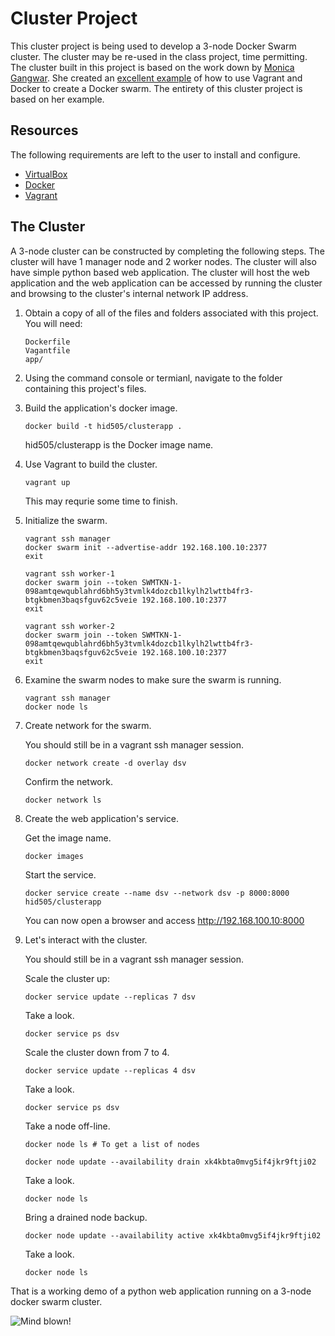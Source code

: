 # Cluster Project

This cluster project is being used to develop a 3-node Docker Swarm cluster.  The cluster may be re-used in the class project, time permitting.  The cluster 
built in this project is based on the work down by [Monica Gangwar](https://github.com/monicagangwar).  She created an [excellent example](https://github.com/monicagangwar/docker-swarm-vagrant) of how to use Vagrant and Docker to create a Docker swarm.  The entirety of this cluster project is based 
on her example.

## Resources

The following requirements are left to the user to install and configure.  
* [VirtualBox](https://www.virtualbox.org/)  
* [Docker](https://www.docker.com)  
* [Vagrant](https://www.vagrantup.com/)  

## The Cluster
A 3-node cluster can be constructed by completing the following steps.  The cluster will have 1 manager node and 2 worker nodes.  The cluster will also have  simple 
python based web application.  The cluster will host the web application and the web application can be accessed by running the cluster and browsing to the cluster's 
internal network IP address.

1. Obtain a copy of all of the files and folders associated with this project.  You will need:  

    ```
    Dockerfile  
    Vagantfile  
    app/  
    ```

1. Using the command console or termianl, navigate to the folder containing this project's files.

2. Build the application's docker image.  

    ```
    docker build -t hid505/clusterapp .
    ```  
    hid505/clusterapp is the Docker image name.  

3. Use Vagrant to build the cluster.  

    ```
    vagrant up
    ```
    This may requrie some time to finish.  

5. Initialize the swarm.  

    ```
    vagrant ssh manager
    docker swarm init --advertise-addr 192.168.100.10:2377
    exit

    vagrant ssh worker-1
    docker swarm join --token SWMTKN-1-098amtqewqublahrd6bh5y3tvmlk4dozcb1lkylh2lwttb4fr3-btgkbmen3baqsfguv62c5veie 192.168.100.10:2377
    exit

    vagrant ssh worker-2
    docker swarm join --token SWMTKN-1-098amtqewqublahrd6bh5y3tvmlk4dozcb1lkylh2lwttb4fr3-btgkbmen3baqsfguv62c5veie 192.168.100.10:2377
    exit
    ```  

6. Examine the swarm nodes to make sure the swarm is running.  

    ```
    vagrant ssh manager
    docker node ls
    ```  

    <SCREEN CAP IMAGE HERE>

7. Create network for the swarm.  

    You should still be in a vagrant ssh manager session.  

    ```
    docker network create -d overlay dsv
    ```  
    
    Confirm the network.  

    ```
    docker network ls  
    ```  

    <SCREEN CAP IMAGE HERE>

8. Create the web application's service.  

    Get the image name.  
    ```
    docker images
    ```  

    Start the service.  
    ```
    docker service create --name dsv --network dsv -p 8000:8000 hid505/clusterapp
    ```  

    You can now open a browser and access http://192.168.100.10:8000  

    <SCREEN CAP IMAGE HERE>  

9. Let's interact with the cluster.  

    You should still be in a vagrant ssh manager session.  
    
    Scale the cluster up:

    ```
    docker service update --replicas 7 dsv

    ```  
    Take a look.  
    ```
    docker service ps dsv
    ```  
    <SCREEN CAP IMAGE HERE>  

    Scale the cluster down from 7 to 4.  

    ```
    docker service update --replicas 4 dsv    
    ```  
    Take a look.  
    
    ```
    docker service ps dsv
    ```  
    <SCREEN CAP IMAGE HERE>  

    Take a node off-line.  

    ```
    docker node ls # To get a list of nodes
    ```  
    <SCREEN CAP IMAGE HERE>  

    ```
    docker node update --availability drain xk4kbta0mvg5if4jkr9ftji02
    ```  

    Take a look.  

    ```
    docker node ls
    ```  
    <SCREEN CAP IMAGE HERE>  

    Bring a drained node backup.  

    ```
    docker node update --availability active xk4kbta0mvg5if4jkr9ftji02
    ```  

    Take a look.  

    ```
    docker node ls
    ```  
    <SCREEN CAP IMAGE HERE>  

That is a working demo of a python web application running on a 3-node docker swarm cluster.  

![Mind blown!](https://media.giphy.com/media/xT0xeJpnrWC4XWblEk/giphy.gif)  

